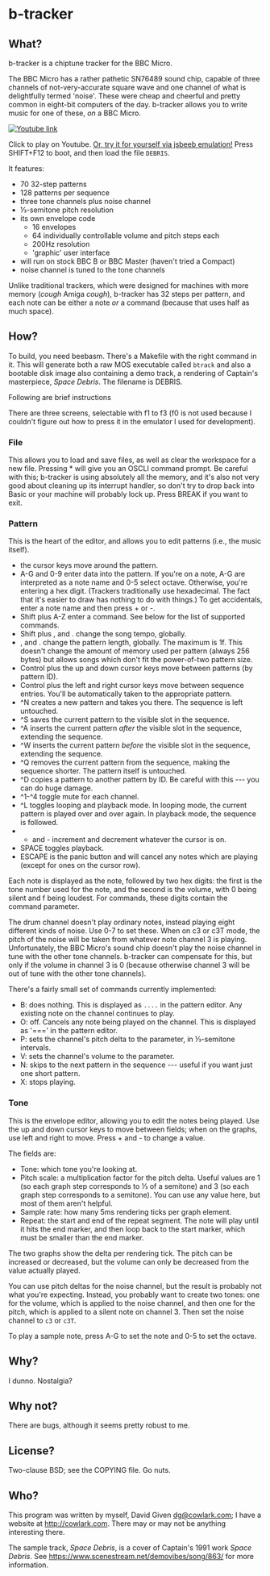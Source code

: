 b-tracker
=========


## What?

b-tracker is a chiptune tracker for the BBC Micro.

The BBC Micro has a rather pathetic SN76489 sound chip, capable of three
channels of not-very-accurate square wave and one channel of what is
delightfully termed 'noise'. These were cheap and cheerful and pretty common in
eight-bit computers of the day. b-tracker allows you to write music for one of
these, _on_ a BBC Micro.

[![Youtube link](http://img.youtube.com/vi/0QoihOxzcAo/0.jpg)](http://www.youtube.com/watch?v=0QoihOxzcAo "b-tracker on Youtube")

Click to play on Youtube. [Or, try it for yourself via jsbeeb
emulation!](https://bbc.godbolt.org/?&disc1=https://cowlark.com/btracker/btracker.ssd)
Press SHIFT+F12 to boot, and then load the file `DEBRIS`.

It features:

- 70 32-step patterns
- 128 patterns per sequence
- three tone channels plus noise channel
- ⅓-semitone pitch resolution
- its own envelope code
  - 16 envelopes
  - 64 individually controllable volume and pitch steps each
  - 200Hz resolution
  - 'graphic' user interface
- will run on stock BBC B or BBC Master (haven't tried a Compact)
- noise channel is tuned to the tone channels

Unlike traditional trackers, which were designed for machines with more memory
(_cough_ Amiga _cough_), b-tracker has 32 steps per pattern, and each note can
be either a note _or_ a command (because that uses half as much space).


## How?

To build, you need beebasm. There's a Makefile with the right command in it.
This will generate both a raw MOS executable called `btrack` and also a
bootable disk image also containing a demo track, a rendering of Captain's
masterpiece, _Space Debris_. The filename is DEBRIS.

Following are brief instructions 

There are three screens, selectable with f1 to f3 (f0 is not used because I
couldn't figure out how to press it in the emulator I used for development).

### File

This allows you to load and save files, as well as clear the workspace for a
new file. Pressing * will give you an OSCLI command prompt. Be careful with
this; b-tracker is using absolutely all the memory, and it's also not very good
about cleaning up its interrupt handler, so don't try to drop back into Basic
or your machine will probably lock up. Press BREAK if you want to exit.

### Pattern

This is the heart of the editor, and allows you to edit patterns (i.e., the
music itself).

- the cursor keys move around the pattern.
- A-G and 0-9 enter data into the pattern. If you're on a note, A-G are
  interpreted as a note name and 0-5 select octave. Otherwise, you're entering
  a hex digit. (Trackers traditionally use hexadecimal. The fact that it's
  easier to draw has nothing to do with things.) To get accidentals, enter a
  note name and then press + or -.
- Shift plus A-Z enter a command. See below for the list of supported commands.
- Shift plus , and . change the song tempo, globally.
- , and . change the pattern length, globally. The maximum is 1f. This doesn't
  change the amount of memory used per pattern (always 256 bytes) but allows
  songs which don't fit the power-of-two pattern size.
- Control plus the up and down cursor keys move between patterns (by pattern
  ID).
- Control plus the left and right cursor keys move between sequence entries.
  You'll be automatically taken to the appropriate pattern.
- ^N creates a new pattern and takes you there. The sequence is left untouched.
- ^S saves the current pattern to the visible slot in the sequence.
- ^A inserts the current pattern _after_ the visible slot in the sequence,
  extending the sequence.
- ^W inserts the current pattern _before_ the visible slot in the sequence,
  extending the sequence.
- ^Q removes the current pattern from the sequence, making the sequence
  shorter. The pattern itself is untouched.
- ^D copies a pattern to another pattern by ID. Be careful with this --- you
  can do huge damage.
- ^1-^4 toggle mute for each channel.
- ^L toggles looping and playback mode. In looping mode, the current pattern is
  played over and over again. In playback mode, the sequence is followed.
- + and - increment and decrement whatever the cursor is on.
- SPACE toggles playback.
- ESCAPE is the panic button and will cancel any notes which are playing
  (except for ones on the cursor row).

Each note is displayed as the note, followed by two hex digits: the first is
the tone number used for the note, and the second is the volume, with 0 being
silent and f being loudest. For commands, these digits contain the command
parameter.

The drum channel doesn't play ordinary notes, instead playing eight different
kinds of noise. Use 0-7 to set these. When on c3 or c3T mode, the pitch of the
noise will be taken from whatever note channel 3 is playing. Unfortunately, the
BBC Micro's sound chip doesn't play the noise channel in tune with the other
tone channels. b-tracker can compensate for this, but only if the volume in
channel 3 is 0 (because otherwise channel 3 will be out of tune with the other
tone channels).

There's a fairly small set of commands currently implemented:

- B: does nothing. This is displayed as `....` in the pattern editor. Any
  existing note on the channel continues to play.
- O: off. Cancels any note being played on the channel. This is displayed as
  '===' in the pattern editor.
- P: sets the channel's pitch delta to the parameter, in ⅓-semitone intervals.
- V: sets the channel's volume to the parameter.
- N: skips to the next pattern in the sequence --- useful if you want just one
  short pattern.
- X: stops playing.

### Tone

This is the envelope editor, allowing you to edit the notes being played. Use
the up and down cursor keys to move between fields; when on the graphs, use
left and right to move. Press + and - to change a value.

The fields are:

- Tone: which tone you're looking at.
- Pitch scale: a multiplication factor for the pitch delta. Useful values are 1
  (so each graph step corresponds to ⅓ of a semitone) and 3 (so each graph step
  corresponds to a semitone). You can use any value here, but most of them
  aren't helpful.
- Sample rate: how many 5ms rendering ticks per graph element.
- Repeat: the start and end of the repeat segment. The note will play until it
  hits the end marker, and then loop back to the start marker, which must be
  smaller than the end marker.

The two graphs show the delta per rendering tick. The pitch can be increased or
decreased, but the volume can only be decreased from the value actually played.

You can use pitch deltas for the noise channel, but the result is probably not
what you're expecting. Instead, you probably want to create two tones: one for
the volume, which is applied to the noise channel, and then one for the pitch,
which is applied to a silent note on channel 3. Then set the noise channel to
`c3` or `c3T`.

To play a sample note, press A-G to set the note and 0-5 to set the octave.

## Why?

I dunno. Nostalgia?


## Why not?

There are bugs, although it seems pretty robust to me.


## License?

Two-clause BSD; see the COPYING file. Go nuts.


## Who?

This program was written by myself, David Given <dg@cowlark.com>; I have a
website at http://cowlark.com. There may or may not be anything interesting
there.

The sample track, _Space Debris_, is a cover of Captain's 1991 work _Space
Debris_. See https://www.scenestream.net/demovibes/song/863/ for more
information.
